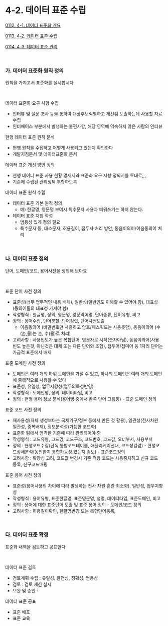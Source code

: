 # 4-2. 데이터 표준 수립

<p> <a href="./study/study_0112.html">0112. 4-1. 데이터 표준화 개요</a> </p>
<p> <a href="./study/study_0113.html">0113. 4-2. 데이터 표준 수립</a> </p>
<p> <a href="./study/study_0114.html">0114. 4-3. 데이터 표준 관리</a> </p>

<br>


### **가. 데이터 표준화 원칙 정의** 

원칙을 가지고서 표준화를 실시합시다 

<br>

데이터 표준화 요구 사항 수집
- 인터뷰 및 설문 조사 등을 통하여 대상후보식별하고 개선점 도출하는데 사용할 자료 수집
- 인터페이스 부분에서 발생하는 불편사항, 해당 영역에 익숙하지 않은 사람의 인터뷰

현행 데이터 표준 원칙 분석
- 현행 원칙을 수집하고 어떻게 사용되고 있는지 확인한다
- 개발지침문서 및 데이터표준화 문서

데이터 표준 개선 방안 정의
- 현행 데이터 표준 사용 현황 명세서와 표준화 요구 사항 정의서를 토대로,,,
- 기존에 수립된 관리정책 부합하도록

데이터 표준 원칙 수립
- 데이터 표준 기본 원칙 정의
  - 예) 한글명, 영문명 부여시 특수문자 사용과 띄워쓰기는 하지 않는다.
- 데이터 표준 지침 작성
  - 범용성 있게 정의 필요
  - 특수문자 등, 대소문자, 허용길이, 접두사 처리 방안, 동음이의어/이음동의어 처리
<br>


### **나. 데이터 표준 정의** 

단어, 도메인/코드, 용어사전을 정의해 보아요

<br>

표준 단어 사전 정의
- 표준성(너무 업무적인 내용 배제), 일반성(일반인도 이해할 수 있어야 함), 대표성(동의어들의 대표성 가져야 함)
- 작성형식 : 한글명, 정의, 영문명, 영문약어명, 단어종류, 단어유형, 비고
- 정의 : 용어수집, 단어분할, 단어정련, 단어사전도출
  - 이음동의어 (비밀번호만 사용하고 암호/패스워드는 사용못함), 동음이의어 (수(손,물)는 손, 수(물)로 처리)
- 고려사항 : 사용빈도가 높은 복합단어, 영문자로 시작(숫자아님), 동음이의어(사용 빈도 높은것, 아닌것은 대체 또는 다른 단어와 조합), 접두어/접미어 등 1자리 단어는 가급적 표준에서 배제

표준 도메인 사전 정의
- 도메인은 여러 개의 하위 도메인을 가질 수 있고, 하나의 도메인은 여러 개의 도메인에 중복적으로 사용할 수 있다
- 표준성, 유일성, 업무지향성(업무의특성반영)
- 작성형식 : 도메인명, 정의, 데이터타입, 비고
- 정의 : 현행 용어 정보 분석(용어명 중에서 끝쪽 단어 그룹핑) - 표준 도메인 정의

표준 코드 사전 정의
- 재사용성(자체 생성보다는 국제기구/정부 등에서 만든 것 활용), 일관성(전사차원 일관성, 중복배제), 정보분석성(가능한 코드화)
- 표준화 팀에서 엄격한 기준에 따라 관리되어야 함
- 작성형식 : 코드유형, 코드명, 코드구조, 코드번호, 코드값, 오너부서, 사용부서
- 정의 : 현행코드수집(단독,통합코드테이블, 애플리케이션내, 코드성컬럼) - 현행코드상세분석(동인한지 통합가능성 있는지 검토) - 표준코드정의 
- 고려사항 : 확장성 고려, 코드값 변경시 기존 적용 코드는 사용중지하고 신규 코드 등록, 신구코드매핑

표준 용어 사전 정의
- 표준성(용어사용의 차이에 따라 발생하는 전사 차원 혼란 최소화), 일반성, 업무지향성
- 작성형식 : 용어유형, 표준한글명, 표준영문명, 설명, 데이터타입, 표준도메인, 비고
- 정의 : 용어에 대한 표준단어 도출 및 표준 용어 정의 - 도메인/코드 정의
- 고려사항 : 허용길이확인, 한글명변경 또는 복합단어등록, 

<br>


### **다. 데이터 표준 확정** 

표준화 내역을 검토하고 공표한다

<br>

데이터 표준 검토
- 검토계획 수립 : 유일성, 완전성, 정확성, 범용성
- 검토 : 검토 세션 실시
- 보완 및 승인 : 

데어터 표준 공표
- 표준 배포
- 표준 교육